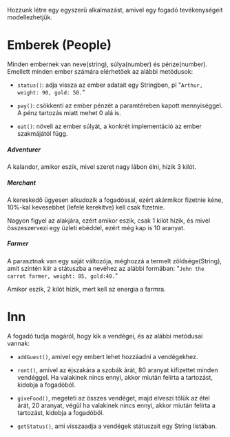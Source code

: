 Hozzunk létre egy egyszerű alkalmazást, amivel egy fogadó tevékenységeit modellezhetjük.


# Emberek (People)

Minden embernek van neve(string), súlya(number) és pénze(number).
Emellett minden ember számára elérhetőek az alábbi metódusok:

- `status()`: adja vissza az ember adatait egy Stringben, pl "`Arthur, weight: 90, gold: 50.`"

- `pay()`: csökkenti az ember pénzét a paramtéreben kapott mennyiséggel. A pénz tartozás miatt mehet 0 alá is.

- `eat()`: növeli az ember súlyát, a konkrét implementáció az ember szakmájától függ.


##### Adventurer

A kalandor, amikor eszik, mivel szeret nagy lábon élni, hízik 3 kilót.


##### Merchant

A kereskedő ügyesen alkudozik a fogadóssal, ezért akármikor fizetnie kéne, 10%-kal kevesebbet (lefelé kerekítve) kell csak fizetnie.

Nagyon figyel az alakjára, ezért amikor eszik, csak 1 kilót hízik, és mivel összeszervezi egy üzleti ebéddel, ezért még kap is 10 aranyat.


##### Farmer

A parasztnak van egy saját változója, méghozzá a termelt zöldsége(String), amit szintén kiír a státuszba a nevéhez az alábbi formában: "`John the carrot farmer, weight: 85, gold:40.`"

Amikor eszik, 2 kilót hízik, mert kell az energia a farmra.

# Inn

A fogadó tudja magáról, hogy kik a vendégei, és az alábbi metódusai vannak:

- `addGuest()`, amivel egy embert lehet hozzáadni a vendégekhez.

- `rent()`, amivel az éjszakára a szobák árát, 80 aranyat kifizettet minden vendéggel. Ha valakinek nincs ennyi, akkor miután felírta a tartozást, kidobja a fogadóból.

- `giveFood()`, megeteti az összes vendéget, majd elveszi tőlük az étel árát, 20 aranyat, végül ha valakinek nincs ennyi, akkor miután felírta a tartozást, kidobja a fogadóból.

- `getStatus()`, ami visszaadja a vendégek státuszait egy String listában.
